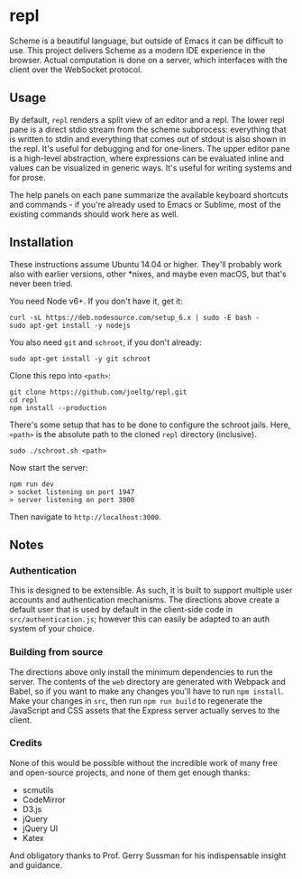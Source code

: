 # repl

Scheme is a beautiful language, but outside of Emacs it can be difficult to use. 
This project delivers Scheme as a modern IDE experience in the browser.
Actual computation is done on a server, which interfaces with the client over the WebSocket protocol.

## Usage

By default, `repl` renders a split view of an editor and a repl. 
The lower repl pane is a direct stdio stream from the scheme subprocess: everything that is written to stdin and everything that comes out of stdout is also shown in the repl.
It's useful for debugging and for one-liners.
The upper editor pane is a high-level abstraction, where expressions can be evaluated inline and values can be visualized in generic ways.
It's useful for writing systems and for prose.

The help panels on each pane summarize the available keyboard shortcuts and commands - if you're already used to Emacs or Sublime, most of the existing commands should work here as well.

## Installation
These instructions assume Ubuntu 14.04 or higher.
They'll probably work also with earlier versions, other *nixes, and maybe even macOS, but that's never been tried.

You need Node v6+. If you don't have it, get it:
```
curl -sL https://deb.nodesource.com/setup_6.x | sudo -E bash -
sudo apt-get install -y nodejs
```
You also need `git` and `schroot`, if you don't already:
```
sudo apt-get install -y git schroot
```
Clone this repo into `<path>`:
```
git clone https://github.com/joeltg/repl.git
cd repl
npm install --production
```
There's some setup that has to be done to configure the schroot jails.
Here, `<path>` is the absolute path to the cloned `repl` directory (inclusive).
```
sudo ./schroot.sh <path>
```
Now start the server:
```
npm run dev
> socket listening on port 1947
> server listening on port 3000
```
Then navigate to `http://localhost:3000`.

## Notes

### Authentication
This is designed to be extensible.
As such, it is built to support multiple user accounts and authentication mechanisms.
The directions above create a default user that is used by default in the client-side code in `src/authentication.js`; however this can easily be adapted to an auth system of your choice.

### Building from source
The directions above only install the minimum dependencies to run the server.
The contents of the `web` directory are generated with Webpack and Babel, so if you want to make any changes you'll have to run `npm install`.
Make your changes in `src`, then run `npm run build` to regenerate the JavaScript and CSS assets that the Express server actually serves to the client.

### Credits

None of this would be possible without the incredible work of many free and open-source projects, and none of them get enough thanks:

- scmutils
- CodeMirror
- D3.js
- jQuery
- jQuery UI
- Katex

And obligatory thanks to Prof. Gerry Sussman for his indispensable insight and guidance.
